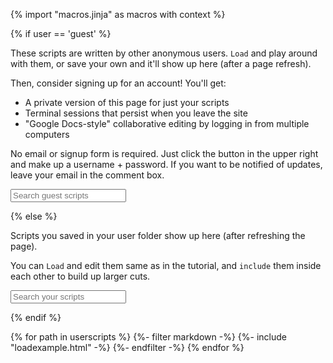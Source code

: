 {% import "macros.jinja" as macros with context %}

{% if user == 'guest' %}

These scripts are written by other anonymous users.
`Load` and play around with them, or save your own and it'll show up here (after a page refresh).

Then, consider signing up for an account! You'll get:

* A private version of this page for just your scripts
* Terminal sessions that persist when you leave the site
* "Google Docs-style" collaborative editing by logging in from multiple computers

No email or signup form is required. Just click the button in the upper right and make up a username + password.
If you want to be notified of updates, leave your email in the comment box.

<input id="userscriptsearch" placeholder="Search guest scripts" id="box" type="text"/>

{% else %}

Scripts you saved in your user folder show up here (after refreshing the page).

You can `Load` and edit them same as in the tutorial,
and `include` them inside each other to build up larger cuts.

<input id="userscriptsearch" placeholder="Search your scripts" id="box" type="text"/>

{% endif %}

<div id="userscripts">
{% for path in userscripts %}
  {%- filter markdown -%}
	{%- include "loadexample.html" -%}
  {%- endfilter -%}
{% endfor %}
</div>
